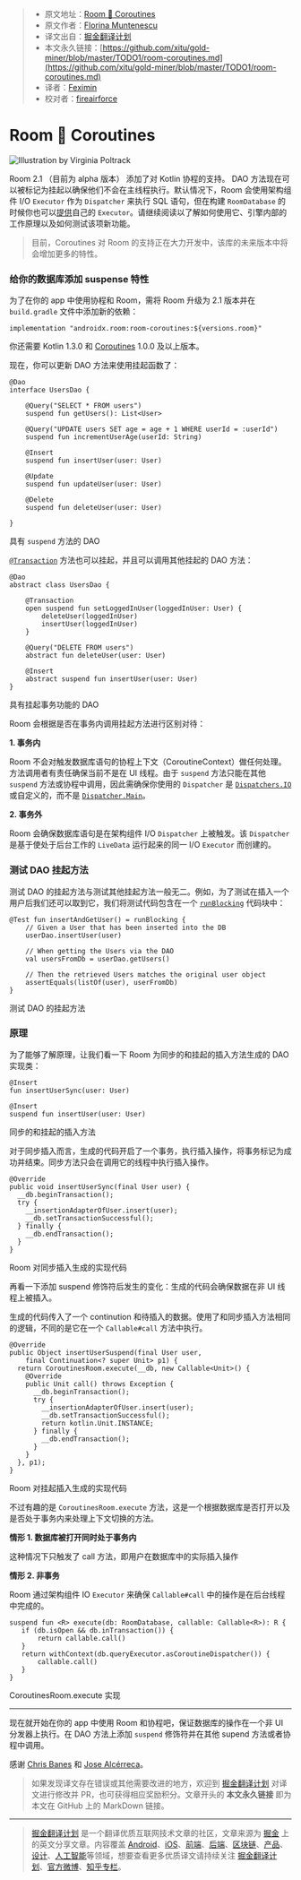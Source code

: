 > * 原文地址：[Room 🔗 Coroutines](https://medium.com/androiddevelopers/room-coroutines-422b786dc4c5)
> * 原文作者：[Florina Muntenescu](https://medium.com/@florina.muntenescu)
> * 译文出自：[掘金翻译计划](https://github.com/xitu/gold-miner)
> * 本文永久链接：[https://github.com/xitu/gold-miner/blob/master/TODO1/room-coroutines.md](https://github.com/xitu/gold-miner/blob/master/TODO1/room-coroutines.md)
> * 译者：[Feximin](https://github.com/Feximin)
> * 校对者：[fireairforce](https://github.com/fireairforce)

# Room 🔗 Coroutines

![Illustration by [Virginia Poltrack](https://twitter.com/vpoltrack)](https://cdn-images-1.medium.com/max/8418/1*6RyWETnyL2sG7wVUST49YQ.png)

Room 2.1 （目前为 alpha 版本） 添加了对 Kotlin 协程的支持。 DAO 方法现在可以被标记为挂起以确保他们不会在主线程执行。默认情况下，Room 会使用架构组件 I/O `Executor` 作为 `Dispatcher` 来执行 SQL 语句，但在构建 `RoomDatabase` 的时候你也可以[提供](https://developer.android.com/reference/androidx/room/RoomDatabase.Builder.html#setQueryExecutor%28java.util.concurrent.Executor%29)自己的 `Executor`。请继续阅读以了解如何使用它、引擎内部的工作原理以及如何测试该项新功能。

> 目前，Coroutines 对 Room 的支持正在大力开发中，该库的未来版本中将会增加更多的特性。

### 给你的数据库添加 suspense 特性

为了在你的 app 中使用协程和 Room，需将 Room 升级为 2.1 版本并在 `build.gradle` 文件中添加新的依赖：

```
implementation "androidx.room:room-coroutines:${versions.room}"
```

你还需要 Kotlin 1.3.0 和 [Coroutines](https://kotlinlang.org/docs/reference/coroutines-overview.html) 1.0.0 及以上版本。

现在，你可以更新 DAO 方法来使用挂起函数了：

```
@Dao
interface UsersDao {

    @Query("SELECT * FROM users")
    suspend fun getUsers(): List<User>

    @Query("UPDATE users SET age = age + 1 WHERE userId = :userId")
    suspend fun incrementUserAge(userId: String)

    @Insert
    suspend fun insertUser(user: User)

    @Update
    suspend fun updateUser(user: User)

    @Delete
    suspend fun deleteUser(user: User)

}
```

具有 `suspend` 方法的 DAO

[`@Transaction`](https://developer.android.com/reference/android/arch/persistence/room/Transaction) 方法也可以挂起，并且可以调用其他挂起的 DAO 方法：

```
@Dao
abstract class UsersDao {
    
    @Transaction
    open suspend fun setLoggedInUser(loggedInUser: User) {
        deleteUser(loggedInUser)
        insertUser(loggedInUser)
    }

    @Query("DELETE FROM users")
    abstract fun deleteUser(user: User)

    @Insert
    abstract suspend fun insertUser(user: User)
}
```

具有挂起事务功能的 DAO

Room 会根据是否在事务内调用挂起方法进行区别对待：

**1. 事务内**

Room 不会对触发数据库语句的协程上下文（CoroutineContext）做任何处理。方法调用者有责任确保当前不是在 UI 线程。由于 `suspend` 方法只能在其他 `suspend` 方法或协程中调用，因此需确保你使用的 `Dispatcher` 是 [`Dispatchers.IO`](https://kotlin.github.io/kotlinx.coroutines/kotlinx-coroutines-core/kotlinx.coroutines/-dispatchers/-i-o.html) 或自定义的，而不是 [`Dispatcher.Main`](https://kotlin.github.io/kotlinx.coroutines/kotlinx-coroutines-core/kotlinx.coroutines/-dispatchers/-main.html)。

**2. 事务外**

Room 会确保数据库语句是在架构组件 I/O `Dispatcher` 上被触发。该 `Dispatcher` 是基于使处于后台工作的 `LiveData` 运行起来的同一 I/O `Executor` 而创建的。

### 测试 DAO 挂起方法

测试 DAO 的挂起方法与测试其他挂起方法一般无二。例如，为了测试在插入一个用户后我们还可以取到它，我们将测试代码包含在一个 [`runBlocking`](https://kotlin.github.io/kotlinx.coroutines/kotlinx-coroutines-core/kotlinx.coroutines/run-blocking.html) 代码块中：

```
@Test fun insertAndGetUser() = runBlocking {
    // Given a User that has been inserted into the DB
    userDao.insertUser(user)

    // When getting the Users via the DAO
    val usersFromDb = userDao.getUsers()

    // Then the retrieved Users matches the original user object
    assertEquals(listOf(user), userFromDb)
}
```

测试 DAO 的挂起方法

### 原理

为了能够了解原理，让我们看一下 Room 为同步的和挂起的插入方法生成的 DAO 实现类：

```
@Insert
fun insertUserSync(user: User)

@Insert
suspend fun insertUser(user: User)
```

同步的和挂起的插入方法

对于同步插入而言，生成的代码开启了一个事务，执行插入操作，将事务标记为成功并结束。同步方法只会在调用它的线程中执行插入操作。

```
@Override
public void insertUserSync(final User user) {
  __db.beginTransaction();
  try {
    __insertionAdapterOfUser.insert(user);
    __db.setTransactionSuccessful();
  } finally {
    __db.endTransaction();
  }
}
```

Room 对同步插入生成的实现代码

再看一下添加 suspend 修饰符后发生的变化：生成的代码会确保数据在非 UI 线程上被插入。

生成的代码传入了一个 continution 和待插入的数据。使用了和同步插入方法相同的逻辑，不同的是它在一个 `Callable#call` 方法中执行。

```
@Override
public Object insertUserSuspend(final User user,
    final Continuation<? super Unit> p1) {
  return CoroutinesRoom.execute(__db, new Callable<Unit>() {
    @Override
    public Unit call() throws Exception {
      __db.beginTransaction();
      try {
        __insertionAdapterOfUser.insert(user);
        __db.setTransactionSuccessful();
        return kotlin.Unit.INSTANCE;
      } finally {
        __db.endTransaction();
      }
    }
  }, p1);
}
```

Room 对挂起插入生成的实现代码

不过有趣的是 `CoroutinesRoom.execute` 方法，这是一个根据数据库是否打开以及是否处于事务内来处理上下文切换的方法。

**情形 1. 数据库被打开同时处于事务内**

这种情况下只触发了 call 方法，即用户在数据库中的实际插入操作

**情形 2. 非事务**

Room 通过架构组件 IO `Executor` 来确保 `Callable#call` 中的操作是在后台线程中完成的。

```
suspend fun <R> execute(db: RoomDatabase, callable: Callable<R>): R {
   if (db.isOpen && db.inTransaction()) {
       return callable.call()
   }
   return withContext(db.queryExecutor.asCoroutineDispatcher()) {
       callable.call()
   }
}
```

CoroutinesRoom.execute 实现

* * *

现在就开始在你的 app 中使用 Room 和协程吧，保证数据库的操作在一个非 UI 分发器上执行。在 DAO 方法上添加 `suspend` 修饰符并在其他 supend 方法或者协程中调用。

感谢 [Chris Banes](https://medium.com/@chrisbanes?source=post_page) 和 [Jose Alcérreca](https://medium.com/@JoseAlcerreca?source=post_page)。

> 如果发现译文存在错误或其他需要改进的地方，欢迎到 [掘金翻译计划](https://github.com/xitu/gold-miner) 对译文进行修改并 PR，也可获得相应奖励积分。文章开头的 **本文永久链接** 即为本文在 GitHub 上的 MarkDown 链接。

---

> [掘金翻译计划](https://github.com/xitu/gold-miner) 是一个翻译优质互联网技术文章的社区，文章来源为 [掘金](https://juejin.im) 上的英文分享文章。内容覆盖 [Android](https://github.com/xitu/gold-miner#android)、[iOS](https://github.com/xitu/gold-miner#ios)、[前端](https://github.com/xitu/gold-miner#前端)、[后端](https://github.com/xitu/gold-miner#后端)、[区块链](https://github.com/xitu/gold-miner#区块链)、[产品](https://github.com/xitu/gold-miner#产品)、[设计](https://github.com/xitu/gold-miner#设计)、[人工智能](https://github.com/xitu/gold-miner#人工智能)等领域，想要查看更多优质译文请持续关注 [掘金翻译计划](https://github.com/xitu/gold-miner)、[官方微博](http://weibo.com/juejinfanyi)、[知乎专栏](https://zhuanlan.zhihu.com/juejinfanyi)。
